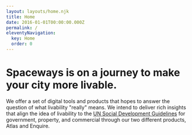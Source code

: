 ```yaml
---
layout: layouts/home.njk
title: Home
date: 2016-01-01T00:00:00.000Z
permalink: /
eleventyNavigation:
  key: Home
  order: 0
---
```

# Spaceways is on a journey to make your city more livable.

We offer a set of digital tools and products that hopes to answer the question of what livability "really" means. We intend to deliver rich insights that align the idea of livability to the <a href="https://sdgs.un.org/goals">UN Social Development Guidelines</a> for government, property, and commercial through our two different products, Atlas and Enquire.